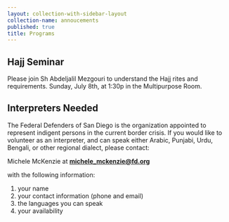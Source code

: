 ```yaml
---
layout: collection-with-sidebar-layout
collection-name: annoucements
published: true
title: Programs
---
```

## Hajj Seminar
Please join Sh Abdeljalil Mezgouri to understand the Hajj rites and requirements. Sunday, July 8th, at 1:30p in the Multipurpose Room.

## Interpreters Needed
The Federal Defenders of San Diego is the organization appointed to represent indigent persons in the current border crisis. If you would like to volunteer as an interpreter, and can speak either Arabic, Punjabi, Urdu, Bengali, or other regional dialect, please contact:

Michele McKenzie at **michele_mckenzie@fd.org** 

with the following information:  
1) your name  
2) your contact information (phone and email)  
3) the languages you can speak  
4) your availability
